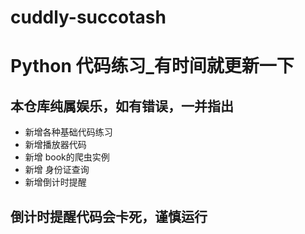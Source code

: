 # cuddly-succotash
# Python 代码练习_有时间就更新一下

## 本仓库纯属娱乐，如有错误，一并指出

* 新增各种基础代码练习
* 新增播放器代码
* 新增 book的爬虫实例
* 新增 身份证查询
* 新增倒计时提醒

## 倒计时提醒代码会卡死，谨慎运行
